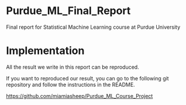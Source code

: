 # Purdue_ML_Final_Report
Final report for Statistical Machine Learning course at Purdue University

# Implementation

All the result we write in this report can be reproduced.

If you want to reproduced our result, you can go to the following git repository and follow the instructions in the README.

https://github.com/miamiasheep/Purdue_ML_Course_Project
